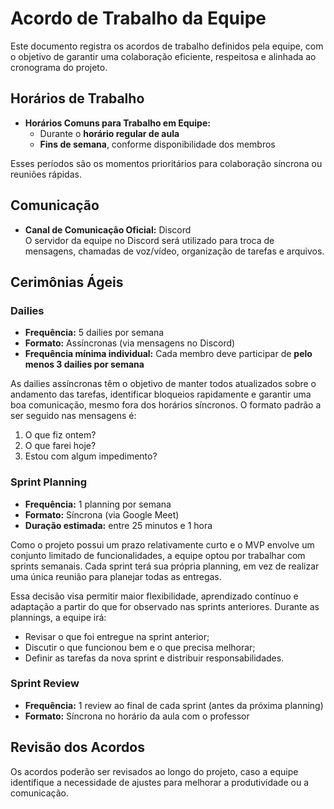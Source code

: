 # Acordo de Trabalho da Equipe

Este documento registra os acordos de trabalho definidos pela equipe, com o objetivo de garantir uma colaboração eficiente, respeitosa e alinhada ao cronograma do projeto.

## Horários de Trabalho

- **Horários Comuns para Trabalho em Equipe:**
  - Durante o **horário regular de aula**
  - **Fins de semana**, conforme disponibilidade dos membros

Esses períodos são os momentos prioritários para colaboração síncrona ou reuniões rápidas.

## Comunicação

- **Canal de Comunicação Oficial:** Discord  
  O servidor da equipe no Discord será utilizado para troca de mensagens, chamadas de voz/vídeo, organização de tarefas e arquivos.

## Cerimônias Ágeis

### Dailies

- **Frequência:** 5 dailies por semana
- **Formato:** Assíncronas (via mensagens no Discord)
- **Frequência mínima individual:** Cada membro deve participar de **pelo menos 3 dailies por semana**

As dailies assíncronas têm o objetivo de manter todos atualizados sobre o andamento das tarefas, identificar bloqueios rapidamente e garantir uma boa comunicação, mesmo fora dos horários síncronos. O formato padrão a ser seguido nas mensagens é:

1. O que fiz ontem?
2. O que farei hoje?
3. Estou com algum impedimento?

### Sprint Planning

- **Frequência:** 1 planning por semana
- **Formato:** Síncrona (via Google Meet)
- **Duração estimada:** entre 25 minutos e 1 hora

Como o projeto possui um prazo relativamente curto e o MVP envolve um conjunto limitado de funcionalidades, a equipe optou por trabalhar com sprints semanais. Cada sprint terá sua própria planning, em vez de realizar uma única reunião para planejar todas as entregas.

Essa decisão visa permitir maior flexibilidade, aprendizado contínuo e adaptação a partir do que for observado nas sprints anteriores. Durante as plannings, a equipe irá:

- Revisar o que foi entregue na sprint anterior;
- Discutir o que funcionou bem e o que precisa melhorar;
- Definir as tarefas da nova sprint e distribuir responsabilidades.

### Sprint Review

- **Frequência:** 1 review ao final de cada sprint (antes da próxima planning)
- **Formato:** Síncrona no horário da aula com o professor

## Revisão dos Acordos

Os acordos poderão ser revisados ao longo do projeto, caso a equipe identifique a necessidade de ajustes para melhorar a produtividade ou a comunicação.
